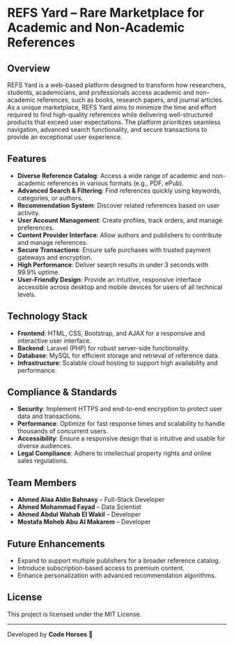 # REFS Yard – Rare Marketplace for Academic and Non-Academic References

## Overview

REFS Yard is a web-based platform designed to transform how researchers, students, academicians, and professionals access academic and non-academic references, such as books, research papers, and journal articles. As a unique marketplace, REFS Yard aims to minimize the time and effort required to find high-quality references while delivering well-structured products that exceed user expectations. The platform prioritizes seamless navigation, advanced search functionality, and secure transactions to provide an exceptional user experience.

## Features

- **Diverse Reference Catalog**: Access a wide range of academic and non-academic references in various formats (e.g., PDF, ePub).
- **Advanced Search & Filtering**: Find references quickly using keywords, categories, or authors.
- **Recommendation System**: Discover related references based on user activity.
- **User Account Management**: Create profiles, track orders, and manage preferences.
- **Content Provider Interface**: Allow authors and publishers to contribute and manage references.
- **Secure Transactions**: Ensure safe purchases with trusted payment gateways and encryption.
- **High Performance**: Deliver search results in under 3 seconds with 99.9% uptime.
- **User-Friendly Design**: Provide an intuitive, responsive interface accessible across desktop and mobile devices for users of all technical levels.

## Technology Stack

- **Frontend**: HTML, CSS, Bootstrap, and AJAX for a responsive and interactive user interface.
- **Backend**: Laravel (PHP) for robust server-side functionality.
- **Database**: MySQL for efficient storage and retrieval of reference data.
- **Infrastructure**: Scalable cloud hosting to support high availability and performance.

## Compliance & Standards

- **Security**: Implement HTTPS and end-to-end encryption to protect user data and transactions.
- **Performance**: Optimize for fast response times and scalability to handle thousands of concurrent users.
- **Accessibility**: Ensure a responsive design that is intuitive and usable for diverse audiences.
- **Legal Compliance**: Adhere to intellectual property rights and online sales regulations.

## Team Members

- **Ahmed Alaa Aldin Bahnasy** – Full-Stack Developer
- **Ahmed Mohammad Fayad** – Data Scientist
- **Ahmed Abdul Wahab El Wakil** – Developer
- **Mostafa Moheb Abu Al Makarem** – Developer

## Future Enhancements

- Expand to support multiple publishers for a broader reference catalog.
- Introduce subscription-based access to premium content.
- Enhance personalization with advanced recommendation algorithms.

## License

This project is licensed under the MIT License.

---

Developed by **Code Horses** 🚀